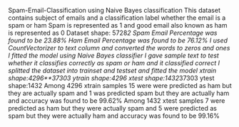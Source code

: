 Spam-Email-Classification using Naive Bayes classification
This dataset contains subject of emails and a classification label whether the email is a spam or ham
Spam is represented as 1 and good email also known as ham is represented as 0
Dataset shape: 5728*2
Spam Email Percentage was found to be 23.88%
Ham Email Percentage was found to be 76.12%
I used CountVectorizer to text column and converted the words to zeros and ones
I fitted the model using Naive Bayes classifier
I gave sample text to test whether it classifies correctly as spam or ham and it classified correct
I splitted the dataset into trainset and testset and fitted the model
xtrain shape:4296**37303
ytrain shape:4296
xtest shape:1432*37303
ytest shape:1432
Among 4296 xtrain samples 15 were were predicted as ham but they are actually spam and 1 was predicted spam but they are actually ham and accuracy was found to be 99.62%
Among 1432 xtest samples 7 were predicted as ham but they were actually spam and 5 were predicted as spam but they were actually ham and accuracy was found to be 99.16%
